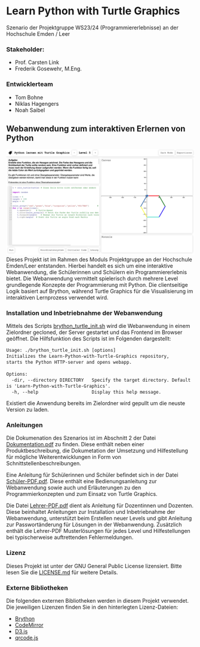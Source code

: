 # Learn Python with Turtle Graphics
Szenario der Projektgruppe WS23/24 (Programmiererlebnisse) an der Hochschule Emden / Leer

### Stakeholder: 
- Prof. Carsten Link
- Frederik Gosewehr, M.Eng.
### Entwicklerteam
- Tom Bohne
- Niklas Hagengers
- Noah Saibel


## Webanwendung zum interaktiven Erlernen von Python
![](<./turtle_graphics brython/images/Webapplication.png>)
Dieses Projekt ist im Rahmen des Moduls Projektgruppe an der Hochschule Emden/Leer entstanden.
Hierbei handelt es sich um eine interaktive Webanwendung, die Schülerinnen und Schülern ein Programmiererlebnis bietet. Die Webanwendung vermittelt spielerisch durch mehrere Level grundlegende Konzepte der Programmierung mit Python.
Die clientseitige Logik basiert auf Brython, während Turtle Graphics für die Visualisierung im interaktiven Lernprozess verwendet wird.

### Installation und Inbetriebnahme der Webanwendung
Mittels des Scripts [brython_turtle_init.sh](<./turtle_graphics brython//scripts/brython_turtle_init.sh>) wird die Webanwendung in einem Zielordner gecloned, der Server gestartet und das Frontend im Browser geöffnet. Die Hilfsfunktion des Scripts ist im Folgenden dargestellt:
```
Usage: ./brython_turtle_init.sh [options]
Initializes the Learn-Python-with-Turtle-Graphics repository, 
starts the Python HTTP-server and opens webapp.

Options:
  -dir, --directory DIRECTORY   Specify the target directory. Default is 'Learn-Python-with-Turtle-Graphics'.
  -h, --help                    Display this help message.
```
Existiert die Anwendung bereits im Zielordner wird gepullt um die neuste Version zu laden.

### Anleitungen
Die Dokumenation des Szenarios ist im Abschnitt 2 der Datei [Dokumentation.pdf](<./turtle_graphics brython/documentation/Dokumentation.pdf>) zu finden. Diese enthält neben einer Produktbeschreibung, die Dokumetation der Umsetzung und Hilfestellung für mögliche Weiterentwicklungen in Form von Schnittstellenbeschreibungen.  
  
Eine Anleitung für Schülerinnen und Schüler befindet sich in der Datei [Schüler-PDF.pdf](<./turtle_graphics brython/documentation/Schueler-PDF.pdf>). Diese enthält eine Bedienungsanleitung zur Webanwendung sowie auch  und Erläuterungen zu den Programmierkonzepten und zum Einsatz von Turtle Graphics.  
  
Die Datei [Lehrer-PDF.pdf](<./turtle_graphics brython/documentation/Lehrer-PDF.pdf>) dient als Anleitung für Dozentinnen und Dozenten. Diese beinhaltet Anleitungen zur Installation und Inbetriebnahme der Webanwendung, unterstützt beim Erstellen neuer Levels und gibt Anleitung zur Passwortänderung für Lösungen in der Webanwendung. Zusätzlich enthält die Lehrer-PDF Musterlösungen für jedes Level und Hilfestellungen bei typischerweise auftrettenden Fehlermeldungen.

### Lizenz
Dieses Projekt ist unter der GNU General Public License lizensiert. Bitte lesen Sie die [LICENSE.md](<./turtle_graphics brython/LICENSE.md>) für weitere Details.

### Externe Bibliotheken
Die folgenden externen Bibliotheken werden in diesem Projekt verwendet. Die jeweiligen Lizenzen finden Sie in den hinterlegten Lizenz-Dateien:

- [Brython](<./turtle_graphics brython/lib/brython/LICENSE>)
- [CodeMirror](<./turtle_graphics brython/lib/codemirror/LICENSE>)
- [D3.js](<./turtle_graphics brython/lib/d3/LICENSE>)
- [qrcode.js](<./turtle_graphics brython/lib/qrcode/LICENSE>)
